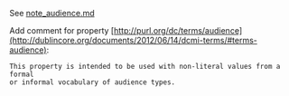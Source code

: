 See [note_audience.md](../blob/master/proposals/2018_iso-related/note_audience.md)

Add comment for property [http://purl.org/dc/terms/audience](http://dublincore.org/documents/2012/06/14/dcmi-terms/#terms-audience):

    This property is intended to be used with non-literal values from a formal
    or informal vocabulary of audience types.
    
